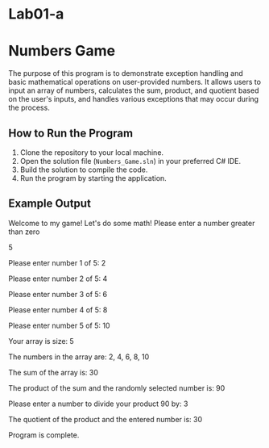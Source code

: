 # Lab01-a
# Numbers Game

The purpose of this program is to demonstrate exception handling and basic mathematical operations on user-provided numbers. It allows users to input an array of numbers, calculates the sum, product, and quotient based on the user's inputs, and handles various exceptions that may occur during the process.

## How to Run the Program

1. Clone the repository to your local machine.
2. Open the solution file (`Numbers_Game.sln`) in your preferred C# IDE.
3. Build the solution to compile the code.
4. Run the program by starting the application.

## Example Output

Welcome to my game! Let's do some math! Please enter a number greater than zero

5

Please enter number 1 of 5:
2

Please enter number 2 of 5:
4

Please enter number 3 of 5:
6

Please enter number 4 of 5:
8

Please enter number 5 of 5:
10

Your array is size: 5

The numbers in the array are: 2, 4, 6, 8, 10

The sum of the array is: 30

The product of the sum and the randomly selected number is: 90

Please enter a number to divide your product 90 by:
3

The quotient of the product and the entered number is: 30

Program is complete.

